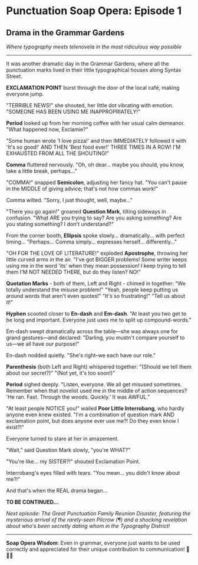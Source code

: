 # Punctuation Soap Opera: Episode 1
## Drama in the Grammar Gardens

*Where typography meets telenovela in the most ridiculous way possible*

---

It was another dramatic day in the Grammar Gardens, where all the punctuation marks lived in their little typographical houses along Syntax Street.

**EXCLAMATION POINT** burst through the door of the local café, making everyone jump.

"TERRIBLE NEWS!" she shouted, her little dot vibrating with emotion. "SOMEONE HAS BEEN USING ME INAPPROPRIATELY!"

**Period** looked up from her morning coffee with her usual calm demeanor. "What happened now, Exclamie?"

"Some human wrote 'I love pizza!' and then IMMEDIATELY followed it with 'It's so good!' AND THEN 'Best food ever!' THREE TIMES IN A ROW! I'M EXHAUSTED FROM ALL THE SHOUTING!"

**Comma** fluttered nervously. "Oh, oh dear... maybe you should, you know, take a little break, perhaps..."

"COMMA!" snapped **Semicolon**, adjusting her fancy hat. "You can't pause in the MIDDLE of giving advice; that's not how commas work!"

Comma wilted. "Sorry, I just thought, well, maybe..."

"There you go again!" groaned **Question Mark**, tilting sideways in confusion. "What ARE you trying to say? Are you asking something? Are you stating something? I don't understand?"

From the corner booth, **Ellipsis** spoke slowly... dramatically... with perfect timing... "Perhaps... Comma simply... expresses herself... differently..."

"OH FOR THE LOVE OF LITERATURE!" exploded **Apostrophe**, throwing her little curved arms in the air. "I've got BIGGER problems! Some writer keeps using me in the word 'its' when they mean possession! I keep trying to tell them I'M NOT NEEDED THERE, but do they listen? NO!"

**Quotation Marks** - both of them, Left and Right - chimed in together: "We totally understand the misuse problem!" "Yeah, people keep putting us around words that aren't even quotes!" "It's so frustrating!" "Tell us about it!"

**Hyphen** scooted closer to **En-dash** and **Em-dash**. "At least you two get to be long and important. Everyone just uses me to split up compound-words."

Em-dash swept dramatically across the table—she was always one for grand gestures—and declared: "Darling, you mustn't compare yourself to us—we all have our purpose!"

En-dash nodded quietly. "She's right–we each have our role."

**Parenthesis** (both Left and Right) whispered together: "(Should we tell them about our secret?)" "(Not yet, it's too soon!)"

**Period** sighed deeply. "Listen, everyone. We all get misused sometimes. Remember when that novelist used me in the middle of action sequences? 'He ran. Fast. Through the woods. Quickly.' It was AWFUL."

"At least people NOTICE you!" wailed **Poor Little Interrobang**, who hardly anyone even knew existed. "I'm a combination of question mark AND exclamation point, but does anyone ever use me?! Do they even know I exist?!"

Everyone turned to stare at her in amazement.

"Wait," said Question Mark slowly, "you're WHAT?"

"You're like... my SISTER?!" shouted Exclamation Point.

Interrobang's eyes filled with tears. "You mean... you didn't know about me?!"

And that's when the REAL drama began...

**TO BE CONTINUED...**

*Next episode: The Great Punctuation Family Reunion Disaster, featuring the mysterious arrival of the rarely-seen Pilcrow (¶) and a shocking revelation about who's been secretly dating whom in the Typography District!*

---

**Soap Opera Wisdom**: Even in grammar, everyone just wants to be used correctly and appreciated for their unique contribution to communication! 📝✨💕